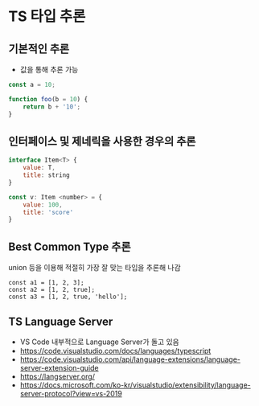 # TS 타입 추론

## 기본적인 추론

- 값을 통해 추론 가능

```js
const a = 10;

function foo(b = 10) {
    return b + '10';
}
```

## 인터페이스 및 제네릭을 사용한 경우의 추론

```js
interface Item<T> {
    value: T,
    title: string
}

const v: Item <number> = {
    value: 100,
    title: 'score'
}
```

## Best Common Type 추론

union 등을 이용해 적절히 가장 잘 맞는 타입을 추론해 나감

```
const a1 = [1, 2, 3];
const a2 = [1, 2, true];
const a3 = [1, 2, true, 'hello'];
```

## TS Language Server

- VS Code 내부적으로 Language Server가 돌고 있음
- https://code.visualstudio.com/docs/languages/typescript
- https://code.visualstudio.com/api/language-extensions/language-server-extension-guide
- https://langserver.org/
- https://docs.microsoft.com/ko-kr/visualstudio/extensibility/language-server-protocol?view=vs-2019